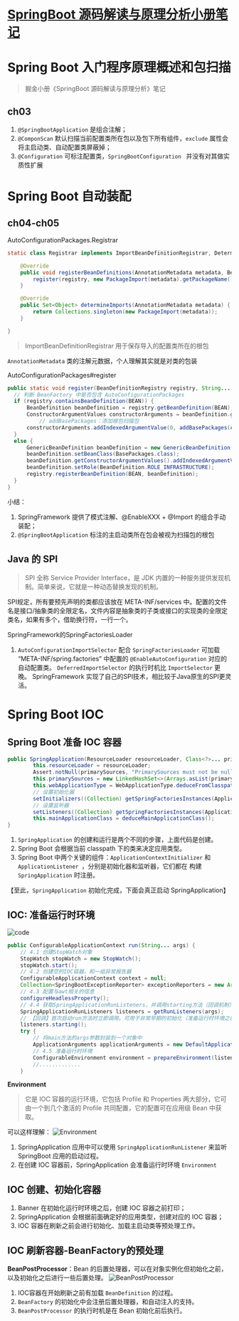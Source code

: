 # [SpringBoot 源码解读与原理分析小册笔记](https://github.com/EruDev/blog/issues/3)

# Spring Boot 入门程序原理概述和包扫描
> 掘金小册《SpringBoot 源码解读与原理分析》笔记
##  ch03
1. `@SpringBootApplication` 是组合注解；
2. `@ComponScan` 默认扫描当前配置类所在包以及包下所有组件，`exclude` 属性会将主启动类、自动配置类屏蔽掉；
3. `@Configuration` 可标注配置类，`SpringBootConfiguration ` 并没有对其做实质性扩展

# Spring Boot 自动装配
## ch04-ch05
AutoConfigurationPackages.Registrar
```java
static class Registrar implements ImportBeanDefinitionRegistrar, DeterminableImports {

    @Override
    public void registerBeanDefinitions(AnnotationMetadata metadata, BeanDefinitionRegistry registry) {
        register(registry, new PackageImport(metadata).getPackageName());
    }

    @Override
    public Set<Object> determineImports(AnnotationMetadata metadata) {
        return Collections.singleton(new PackageImport(metadata));
    }

}
```
> ImportBeanDefinitionRegistrar 用于保存导入的配置类所在的根包

`AnnotationMetadata` 类的注解元数据，个人理解其实就是对类的包装

AutoConfigurationPackages#register
```java
public static void register(BeanDefinitionRegistry registry, String... packageNames) {
  // 判断 BeanFactory 中是否包含 AutoConfigurationPackages
  if (registry.containsBeanDefinition(BEAN)) {
	  BeanDefinition beanDefinition = registry.getBeanDefinition(BEAN);
	  ConstructorArgumentValues constructorArguments = beanDefinition.getConstructorArgumentValues();
          // addBasePackages：添加根包扫描包
	  constructorArguments.addIndexedArgumentValue(0, addBasePackages(constructorArguments, packageNames));
  }
  else {
	  GenericBeanDefinition beanDefinition = new GenericBeanDefinition();
	  beanDefinition.setBeanClass(BasePackages.class);
	  beanDefinition.getConstructorArgumentValues().addIndexedArgumentValue(0, packageNames);
	  beanDefinition.setRole(BeanDefinition.ROLE_INFRASTRUCTURE);
	  registry.registerBeanDefinition(BEAN, beanDefinition);
  }
}
```
小结：
1. SpringFramework 提供了模式注解、@EnableXXX + @Import 的组合手动装配；
2. `@SpringBootApplication` 标注的主启动类所在包会被视为扫描包的根包

## Java 的 SPI
> SPI 全称 Service Provider Interface，是 JDK 内置的一种服务提供发现机制。简单来说，它就是一种动态替换发现的机制。

SPI规定，所有要预先声明的类都应该放在 META-INF/services 中。配置的文件名是接口/抽象类的全限定名，文件内容是抽象类的子类或接口的实现类的全限定类名，如果有多个，借助换行符，一行一个。

SpringFramework的SpringFactoriesLoader

1. `AutoConfigurationImportSelector` 配合 `SpringFactoriesLoader` 可加载 “META-INF/spring.factories” 中配置的 `@EnableAutoConfiguration` 对应的自动配置类。
`DeferredImportSelector` 的执行时机比 `ImportSelector` 更晚。
SpringFramework 实现了自己的SPI技术，相比较于Java原生的SPI更灵活。

# Spring Boot IOC

## Spring Boot 准备 IOC 容器
```java
public SpringApplication(ResourceLoader resourceLoader, Class<?>... primarySources) {
        this.resourceLoader = resourceLoader;
        Assert.notNull(primarySources, "PrimarySources must not be null");
        this.primarySources = new LinkedHashSet<>(Arrays.asList(primarySources));
        this.webApplicationType = WebApplicationType.deduceFromClasspath();
        // 设置初始化器
        setInitializers((Collection) getSpringFactoriesInstances(ApplicationContextInitializer.class));
        // 设置监听器
        setListeners((Collection) getSpringFactoriesInstances(ApplicationListener.class));
        this.mainApplicationClass = deduceMainApplicationClass();
}
```
1. `SpringApplication` 的创建和运行是两个不同的步骤，上面代码是创建。
2. Spring Boot 会根据当前 classpath 下的类来决定应用类型。
3. Spring Boot 中两个关键的组件：`ApplicationContextInitializer` 和 `ApplicationListener `，分别是初始化器和监听器，它们都在 构建 `SpringApplication` 时注册。

【至此，`SpringApplication` 初始化完成，下面会真正启动 SpringApplication】

## IOC: 准备运行时环境
![code](https://raw.githubusercontent.com/EruDev/md-picture/master/img/1624255046.png)

```java
public ConfigurableApplicationContext run(String... args) {
    // 4.1 创建StopWatch对象
    StopWatch stopWatch = new StopWatch();
    stopWatch.start();
    // 4.2 创建空的IOC容器，和一组异常报告器
    ConfigurableApplicationContext context = null;
    Collection<SpringBootExceptionReporter> exceptionReporters = new ArrayList<>();
    // 4.3 配置与awt相关的信息
    configureHeadlessProperty();
    // 4.4 获取SpringApplicationRunListeners，并调用starting方法（回调机制）
    SpringApplicationRunListeners listeners = getRunListeners(args);
    // 【回调】首次启动run方法时立即调用。可用于非常早期的初始化（准备运行时环境之前）。
    listeners.starting();
    try {
        // 将main方法的args参数封装到一个对象中
        ApplicationArguments applicationArguments = new DefaultApplicationArguments(args);
        // 4.5 准备运行时环境
        ConfigurableEnvironment environment = prepareEnvironment(listeners, applicationArguments);
        //.............
    }
```
**Environment**
> 它是 IOC 容器的运行环境，它包括 Profile 和 Properties 两大部分，它可由一个到几个激活的 Profile 共同配置，它的配置可在应用级 Bean 中获取。

可以这样理解：
![Environment](https://raw.githubusercontent.com/EruDev/md-picture/master/img/1624258459.png)

1. SpringApplication 应用中可以使用 `SpringApplicationRunListener` 来监听 SpringBoot 应用的启动过程。
2. 在创建 IOC 容器前，SpringApplication 会准备运行时环境 `Environment`

## IOC 创建、初始化容器

1. Banner 在初始化运行时环境之后，创建 IOC 容器之前打印；
2. SpringApplication 会根据前面确定好的应用类型，创建对应的 IOC 容器；
3. IOC 容器在刷新之前会进行初始化、加载主启动类等预处理工作。

## IOC 刷新容器-BeanFactory的预处理

**BeanPostProcessor**：Bean 的后置处理器，可以在对象实例化但初始化之前，以及初始化之后进行一些后置处理。
![BeanPostProcessor](https://raw.githubusercontent.com/EruDev/md-picture/master/img/1624343300.png)

1. IOC容器在开始刷新之前有加载 `BeanDefinition` 的过程。
2. `BeanFactory` 的初始化中会注册后置处理器，和自动注入的支持。
3. `BeanPostProcessor` 的执行时机是在 Bean 初始化前后执行。

